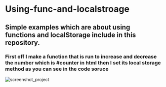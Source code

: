 # Using-func-and-localstroage

## Simple examples which are about using functions and localStorage include in this repository. 

### First off I make a function that is run to increase and decrease the number which is #counter in html then I set its local storage method as you can see in the code soruce

![screenshot_project](https://github.com/mertustun/Using-func-and-localstroage/assets/113374699/5904b91a-07a7-472b-b032-8229e155b4cc)

